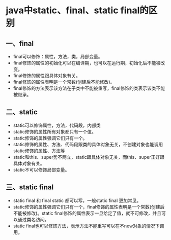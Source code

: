 # java中static、final、static final的区别

## 一、final

* final可以修饰：属性，方法，类，局部变量。
* final修饰的属性的初始化可以在编译期，也可以在运行期，初始化后不能被改变。
* final修饰的属性跟具体对象有关。
* final修饰的属性表明是一个常数(创建后不能修改)。
* final修饰的方法表示该方法在子类中不能被重写，final修饰的类表示该类不能被继承。

## 二、static

* static可以修饰属性，方法，代码段，内部类
* static修饰的属性所有对象都只有一个值。
* static修饰的属性强调它们只有一个。
* static修饰的属性、方法、代码段跟类的具体对象无关，不创建对象也能调用static修饰的属性、方法等
* static和this、super势不两立，static跟具体对象无关，而this、super正好跟具体对象有关。
* static不可以修饰局部变量。

## 三、static final 

* static final 和 final static 都可以写，一般static final 更加常见。
* static修饰的属性强调它们只有一个，final修饰的属性表明是一个常数(创建后不能被修改)。static final修饰的属性表示一旦给定了值，就不可修改，并且可以通过类名访问。
* static final也可以修饰方法，表示方法不能重写可以在不new对象的情况下调用。
